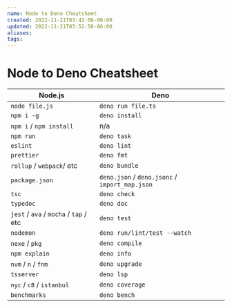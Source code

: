 ```yaml
---
name: Node to Deno Cheatsheet
created: 2022-11-21T03:43:06-06:00
updated: 2022-11-21T03:52:56-06:00
aliases: 
tags: 
---
```

# Node to Deno Cheatsheet

| **Node.js** | **Deno**  |
|---------|-------|
| `node file.js` | `deno run file.ts` |
| `npm i -g`  | `deno install`  |
| `npm i` / `npm install`  | n/a  |
| `npm run` | `deno task` |
| `eslint` | `deno lint` |
| `prettier` | `deno fmt` |
| `rollup` / `webpack`/ etc | `deno bundle` |
| `package.json` | `deno.json` / `deno.jsonc` / `import_map.json` |
| `tsc` | `deno check` |
| `typedoc` | `deno doc` |
| `jest` / `ava` / `mocha` / `tap` / etc | `deno test` |
| `nodemon` | `deno run/lint/test --watch` |
| `nexe` / `pkg` | `deno compile` |
| `npm explain` | `deno info` 
| `nvm` / `n` / `fnm` | `deno upgrade` |
| `tsserver` | `deno lsp`
| `nyc` / `c8` / `istanbul` | `deno coverage` |
| `benchmarks` | `deno bench` |
